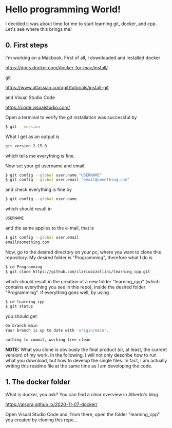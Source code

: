 # Hello programming World!

I decided it was about time for me to start learning git, docker, and cpp. Let's see where this brings me!

## 0. First steps

I'm working on a Macbook. First of all, I downloaded and installed docker

https://docs.docker.com/docker-for-mac/install/

git

https://www.atlassian.com/git/tutorials/install-git

and Visual Studio Code

https://code.visualstudio.com/

Open a terminal to verify the git installation was successful by
```bash
$ git --version
```

What I get as an output is
```bash
git version 2.15.0
```
which tells me everything is fine.

Now set your git username and email:
```bash
$ git config --global user.name "USERNAME"
$ git config --global user.email "email@something.com"
```
and check everything is fine by
```bash
$ git config --global user.name
```
which should result in
```bash
USERNAME
```
and the same applies to the e-mail, that is
```bash
$ git config --global user.email
email@something.com
```

Now, go to the desired directory on your pc, where you want to clone this repository. My desired folder is "Programming", therefore what I do is
```bash
$ cd Programming
$ git clone https://github.com/ilarioazzollini/learning_cpp.git
```
which should result in the creation of a new folder "learning_cpp" (which contains everything you see in this repo), inside the desired folder "Programming". If everything goes well, by using
```bash
$ cd learning_cpp
$ git status
```
you should get
```bash
On branch main
Your branch is up to date with 'origin/main'.

nothing to commit, working tree clean
```
**NOTE:** What you clone is obviously the final product (or, at least, the current version) of my work. In the following, I will not only describe how to run what you download, but how to develop the single files. In fact, I am actually writing this readme file at the same time as I am developing the code.

## 1. The docker folder

What is docker, you ask? You can find a clear overview in Alberto's blog

https://alsora.github.io/2020-11-07-docker/

Open Visual Studio Code and, from there, open the folder "learning_cpp" you created by cloning this repo...
